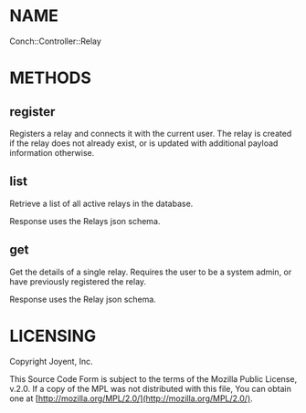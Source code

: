 # NAME

Conch::Controller::Relay

# METHODS

## register

Registers a relay and connects it with the current user. The relay is created if the relay does
not already exist, or is updated with additional payload information otherwise.

## list

Retrieve a list of all active relays in the database.

Response uses the Relays json schema.

## get

Get the details of a single relay.
Requires the user to be a system admin, or have previously registered the relay.

Response uses the Relay json schema.

# LICENSING

Copyright Joyent, Inc.

This Source Code Form is subject to the terms of the Mozilla Public License,
v.2.0. If a copy of the MPL was not distributed with this file, You can obtain
one at [http://mozilla.org/MPL/2.0/](http://mozilla.org/MPL/2.0/).
